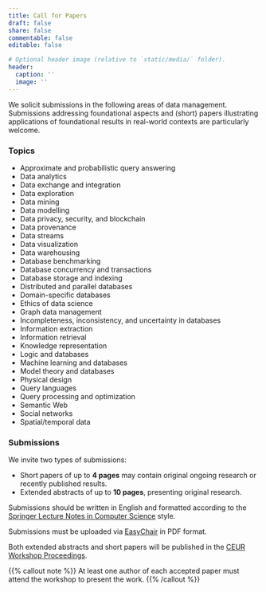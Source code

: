 ```yaml
---
title: Call for Papers
draft: false
share: false
commentable: false
editable: false

# Optional header image (relative to `static/media/` folder).
header:
  caption: ''
  image: ''
---
```


We solicit submissions in the following areas of data management. Submissions addressing foundational aspects and (short) papers illustrating applications of foundational results in real-world contexts are particularly welcome.

### Topics

* Approximate and probabilistic query answering
* Data analytics
* Data exchange and integration
* Data exploration
* Data mining
* Data modelling
* Data privacy, security, and blockchain
* Data provenance
* Data streams
* Data visualization
* Data warehousing
* Database benchmarking
* Database concurrency and transactions
* Database storage and indexing
* Distributed and parallel databases
* Domain-specific databases
* Ethics of data science
* Graph data management
* Incompleteness, inconsistency, and uncertainty in databases
* Information extraction
* Information retrieval
* Knowledge representation
* Logic and databases
* Machine learning and databases
* Model theory and databases
* Physical design
* Query languages
* Query processing and optimization
* Semantic Web
* Social networks
* Spatial/temporal data


### Submissions

We invite two types of submissions:

* Short papers of up to **4 pages** may contain original ongoing research or recently published results.
* Extended abstracts of up to **10 pages**, presenting original research.

Submissions should be written in English and formatted according to the [Springer Lecture Notes in Computer Science](https://www.overleaf.com/latex/templates/springer-lecture-notes-in-computer-science/kzwwpvhwnvfj) style. 

Submissions must be uploaded via [EasyChair](https://easychair.org/conferences/?conf=amw2024) in PDF format.

Both extended abstracts and short papers will be published in the [CEUR Workshop Proceedings](http://ceur-ws.org). 

{{% callout note %}}
At least one author of each accepted paper must attend the workshop to present the work.
{{% /callout %}}

